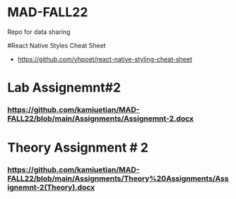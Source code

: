 # MAD-FALL22

Repo for data sharing

#React Native Styles Cheat Sheet

- https://github.com/vhpoet/react-native-styling-cheat-sheet

# Lab Assignemnt#2
### https://github.com/kamiuetian/MAD-FALL22/blob/main/Assignments/Assignemnt-2.docx

# Theory Assignment # 2
### https://github.com/kamiuetian/MAD-FALL22/blob/main/Assignments/Theory%20Assignments/Assignemnt-2(Theory).docx

